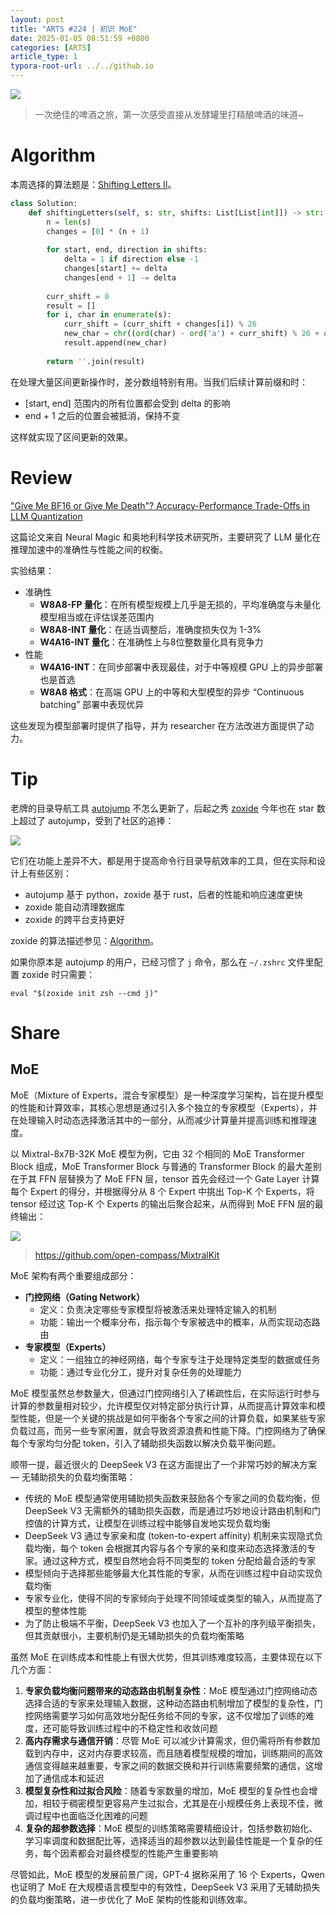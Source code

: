 ```yaml
---
layout: post
title: "ARTS #224 | 初识 MoE"
date: 2025-01-05 08:51:59 +0800
categories: [ARTS]
article_type: 1
typora-root-url: ../../github.io
---
```


![](/assets/img/224-caption.jpg)

> 一次绝佳的啤酒之旅，第一次感受直接从发酵罐里打精酿啤酒的味道~

# Algorithm

本周选择的算法题是：[Shifting Letters II](https://leetcode.com/problems/shifting-letters-ii/)。

```python
class Solution:
    def shiftingLetters(self, s: str, shifts: List[List[int]]) -> str:
        n = len(s)
        changes = [0] * (n + 1)
        
        for start, end, direction in shifts:
            delta = 1 if direction else -1
            changes[start] += delta
            changes[end + 1] -= delta
        
        curr_shift = 0
        result = []
        for i, char in enumerate(s):
            curr_shift = (curr_shift + changes[i]) % 26
            new_char = chr((ord(char) - ord('a') + curr_shift) % 26 + ord('a'))
            result.append(new_char)
            
        return ''.join(result)
```

在处理大量区间更新操作时，差分数组特别有用。当我们后续计算前缀和时：

- [start, end] 范围内的所有位置都会受到 delta 的影响
- end + 1 之后的位置会被抵消，保持不变

这样就实现了区间更新的效果。

# Review

["Give Me BF16 or Give Me Death"? Accuracy-Performance Trade-Offs in LLM Quantization](https://arxiv.org/pdf/2411.02355)

这篇论文来自 Neural Magic 和奥地利科学技术研究所，主要研究了 LLM 量化在推理加速中的准确性与性能之间的权衡。

实验结果：

- 准确性
  - **W8A8-FP 量化**：在所有模型规模上几乎是无损的，平均准确度与未量化模型相当或在评估误差范围内
  - **W8A8-INT 量化**：在适当调整后，准确度损失仅为 1-3%
  - **W4A16-INT 量化**：在准确性上与8位整数量化具有竞争力
- 性能
  - **W4A16-INT**：在同步部署中表现最佳，对于中等规模 GPU 上的异步部署也是首选
  - **W8A8 格式**：在高端 GPU 上的中等和大型模型的异步 “Continuous batching” 部署中表现优异

这些发现为模型部署时提供了指导，并为 researcher 在方法改进方面提供了动力。

# Tip

老牌的目录导航工具 [autojump](https://github.com/wting/autojump) 不怎么更新了，后起之秀 [zoxide](https://github.com/ajeetdsouza/zoxide) 今年也在 star 数上超过了 autojump，受到了社区的追捧：

![](/assets/img/224-1.png)

它们在功能上差异不大，都是用于提高命令行目录导航效率的工具，但在实际和设计上有些区别：

- autojump 基于 python，zoxide 基于 rust，后者的性能和响应速度更快
- zoxide 能自动清理数据库
- zoxide 的跨平台支持更好

zoxide 的算法描述参见：[Algorithm](https://github.com/ajeetdsouza/zoxide/wiki/Algorithm)。

如果你原本是 autojump 的用户，已经习惯了 `j` 命令，那么在 `~/.zshrc` 文件里配置 zoxide 时只需要：

```shell
eval "$(zoxide init zsh --cmd j)"
```

# Share

## MoE

MoE（Mixture of Experts，混合专家模型）是一种深度学习架构，旨在提升模型的性能和计算效率，其核心思想是通过引入多个独立的专家模型（Experts），并在处理输入时动态选择激活其中的一部分，从而减少计算量并提高训练和推理速度。

以 Mixtral-8x7B-32K MoE 模型为例，它由 32 个相同的 MoE Transformer Block 组成，MoE Transformer Block 与普通的 Transformer Block 的最大差别在于其 FFN 层替换为了 MoE FFN 层，tensor 首先会经过一个 Gate Layer 计算每个 Expert 的得分，并根据得分从 8 个 Expert 中挑出 Top-K 个 Experts，将 tensor 经过这 Top-K 个 Experts 的输出后聚合起来，从而得到 MoE FFN 层的最终输出：

![](/assets/img/224-2.png)

> https://github.com/open-compass/MixtralKit

MoE 架构有两个重要组成部分：

- **门控网络（Gating Network）**
  - 定义：负责决定哪些专家模型将被激活来处理特定输入的机制
  - 功能：输出一个概率分布，指示每个专家被选中的概率，从而实现动态路由
- **专家模型（Experts）**
  - 定义：一组独立的神经网络，每个专家专注于处理特定类型的数据或任务
  - 功能：通过专业化分工，提升对复杂任务的处理能力


MoE 模型虽然总参数量大，但通过门控网络引入了稀疏性后，在实际运行时参与计算的参数量相对较少，允许模型仅对特定部分执行计算，从而提高计算效率和模型性能，但是一个关键的挑战是如何平衡各个专家之间的计算负载，如果某些专家负载过高，而另一些专家闲置，就会导致资源浪费和性能下降。门控网络为了确保每个专家均匀分配 token，引入了辅助损失函数以解决负载平衡问题。

顺带一提，最近很火的 DeepSeek V3 在这方面提出了一个非常巧妙的解决方案 — 无辅助损失的负载均衡策略：

- 传统的 MoE 模型通常使用辅助损失函数来鼓励各个专家之间的负载均衡，但 DeepSeek V3 无需额外的辅助损失函数，而是通过巧妙地设计路由机制和门控值的计算方式，让模型在训练过程中能够自发地实现负载均衡
- DeepSeek V3 通过专家亲和度 (token-to-expert affinity) 机制来实现隐式负载均衡，每个 token 会根据其内容与各个专家的亲和度来动态选择激活的专家。通过这种方式，模型自然地会将不同类型的 token 分配给最合适的专家
- 模型倾向于选择那些能够最大化其性能的专家，从而在训练过程中自动实现负载均衡
- 专家专业化，使得不同的专家倾向于处理不同领域或类型的输入，从而提高了模型的整体性能
- 为了防止极端不平衡，DeepSeek V3 也加入了一个互补的序列级平衡损失，但其贡献很小，主要机制仍是无辅助损失的负载均衡策略

虽然 MoE 在训练成本和性能上有很大优势，但其训练难度较高，主要体现在以下几个方面：

1. **专家负载均衡问题带来的动态路由机制复杂性**：MoE 模型通过门控网络动态选择合适的专家来处理输入数据，这种动态路由机制增加了模型的复杂性，门控网络需要学习如何高效地分配任务给不同的专家，这不仅增加了训练的难度，还可能导致训练过程中的不稳定性和收敛问题
2. **高内存需求与通信开销**：尽管 MoE 可以减少计算需求，但仍需将所有参数加载到内存中，这对内存要求较高，而且随着模型规模的增加，训练期间的高效通信变得越来越重要，专家之间的数据交换和并行训练需要频繁的通信，这增加了通信成本和延迟
3. **模型复杂性和过拟合风险**：随着专家数量的增加，MoE 模型的复杂性也会增加，相较于稠密模型更容易产生过拟合，尤其是在小规模任务上表现不佳，微调过程中也面临泛化困难的问题
4. **复杂的超参数选择**：MoE 模型的训练策略需要精细设计，包括参数初始化、学习率调度和数据配比等，选择适当的超参数以达到最佳性能是一个复杂的任务，每个因素都会对最终模型的性能产生重要影响

尽管如此，MoE 模型的发展前景广阔，GPT-4 据称采用了 16 个 Experts，Qwen 也证明了 MoE 在大规模语言模型中的有效性，DeepSeek V3 采用了无辅助损失的负载均衡策略，进一步优化了 MoE 架构的性能和训练效率。
